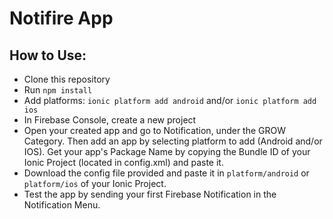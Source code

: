 # Notifire App

## How to Use:

* Clone this repository
* Run `npm install`
* Add platforms: `ionic platform add android` and/or `ionic platform add ios`
* In Firebase Console, create a new project
* Open your created app and go to Notification, under the GROW Category. Then add an app by selecting platform to add (Android and/or IOS). Get your app's Package Name by copying the Bundle ID of your Ionic Project (located in config.xml) and paste it.
* Download the config file provided and paste it in `platform/android` or `platform/ios` of your Ionic Project.
* Test the app by sending your first Firebase Notification in the Notification Menu.
